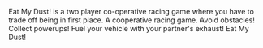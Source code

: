 Eat My Dust! is a two player co-operative racing game where you have to trade off being in first place. A cooperative racing game.  Avoid obstacles!  Collect powerups!  Fuel your vehicle with your partner's exhaust!  Eat My Dust!